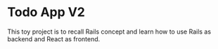 # Todo App V2

This toy project is to recall Rails concept and learn how to use Rails as backend and React as frontend.
